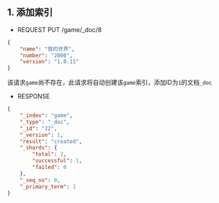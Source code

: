 ## 1. 添加索引
- REQUEST
PUT /game/_doc/8
```json
{
    "name": "我的世界",
    "number": "2000",
    "version": "1.0.11"
}
```
该请求`game`尚不存在，此请求将自动创建该`game`索引，添加ID为`1`的文档`_doc`
- RESPONSE
```json
{
    "_index": "game",
    "_type": "_doc",
    "_id": "22",
    "_version": 1,
    "result": "created",
    "_shards": {
        "total": 2,
        "successful": 1,
        "failed": 0
    },
    "_seq_no": 0,
    "_primary_term": 1
}
```